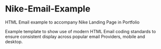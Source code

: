 # Nike-Email-Example
HTML Email example to accompany Nike Landing Page in Portfolio

Example template to show use of modern HTML Email coding standards to ensure consistent display across popular email Providers, mobile and desktop.
